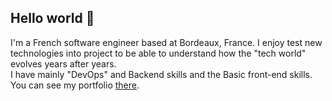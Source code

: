 ## Hello world 👋
I'm a French software engineer based at Bordeaux, France. I enjoy test new technologies into project to be able to understand how the "tech world" evolves years after years.  
I have mainly "DevOps" and Backend skills and the Basic front-end skills.
You can see my portfolio [there](https://www.benjaminconotte.me/).


<!--
**BenjaminConotte/BenjaminConotte** is a ✨ _special_ ✨ repository because its `README.md` (this file) appears on your GitHub profile.

Here are some ideas to get you started:


- 🌱 I’m currently learning ...
- 👯 I’m looking to collaborate on ...
- 🤔 I’m looking for help with ...
- 💬 Ask me about ...
- 📫 How to reach me: ...
- 😄 Pronouns: ...
- ⚡ Fun fact: ...
-->
